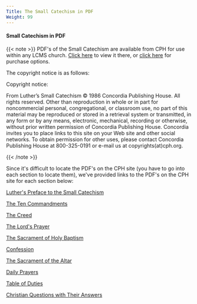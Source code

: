 ```yaml
---
Title: The Small Catechism in PDF
Weight: 99
---
```


#### Small Catechism in PDF

{{< note >}}
PDF's of the Small Catechism are available from CPH for use within any LCMS church. [Click here](http://catechism.cph.org/) to view it there, or [click here](http://search.cph.org/search#w=small%20catechism) for purchase options.

The copyright notice is as follows:

Copyright notice:

From Luther’s Small Catechism &copy; 1986 Concordia Publishing House. All rights reserved. Other than reproduction in whole or in part for 
noncommercial personal, congregational, or classroom use, no part of this material may be reproduced or stored in a retrieval system or transmitted, 
in any form or by any means, electronic, mechanical, recording or otherwise, without prior written permission of Concordia Publishing House. Concordia 
invites you to place links to this site on your Web site and other social networks. To obtain permission for other uses, please contact Concordia 
Publishing House at 800-325-0191 or e-mail us at copyrights(at)cph.org.

{{< /note >}}

Since it's difficult to locate the PDF's on the CPH site (you have to go into each section to locate them), we've provided links to the PDF's on the CPH site for each section below:

[Luther's Preface to the Small Catechism](http://www.cph.org/images/topics/pdf/smallcatechism/preface.pdf)

[The Ten Commandments](http://www.cph.org/images/topics/pdf/smallcatechism/ten-commandments.pdf)

[The Creed](http://www.cph.org/images/topics/pdf/smallcatechism/creed.pdf)

[The Lord's Prayer](http://www.cph.org/images/topics/pdf/smallcatechism/lords-prayer.pdf)

[The Sacrament of Holy Baptism](http://www.cph.org/images/topics/pdf/smallcatechism/holy-baptism.pdf)

[Confession](http://www.cph.org/images/topics/pdf/smallcatechism/confession.pdf)

[The Sacrament of the Altar](http://www.cph.org/images/topics/pdf/smallcatechism/sacrament-ofthe-altar.pdf)

[Daily Prayers](http://www.cph.org/images/topics/pdf/smallcatechism/daily-prayers.pdf)

[Table of Duties](http://www.cph.org/images/topics/pdf/smallcatechism/table-of-duties.pdf)

[Christian Questions with Their Answers](http://www.cph.org/images/topics/pdf/smallcatechism/Questions-and-answers.pdf)
